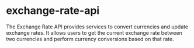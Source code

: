 # exchange-rate-api
The Exchange Rate API provides services to convert currencies and update exchange rates. It allows users to get the current exchange rate between two currencies and perform currency conversions based on that rate.
